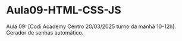 # Aula09-HTML-CSS-JS
Aula 09: [Codi Academy Centro 20/03/2025 turno da manhã 10-12h]. Gerador de senhas automático.
